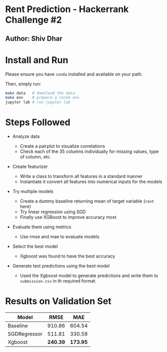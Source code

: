 # Rent Prediction - Hackerrank Challenge #2
## Author: Shiv Dhar

# Install and Run
Please ensure you have `conda` installed and available on your path.

Then, simply run:

```bash
make data   # download the data
make env    # prepare a conda env
jupyter lab # run jupyter lab
```

# Steps Followed

- Analyze data
    - Create a pairplot to visualize correlations
    - Check each of the 35 columns individually for missing values, type of column, etc.


- Create featurizer
    - Write a class to transform all features in a standard manner
    - Instantiate it convert all features into numerical inputs for the models


- Try multiple models
    - Create a dummy baseline returning mean of target variable (`rent` here)
    - Try linear regression using SGD
    - Finally use XGBoost to improve accuracy most


- Evaluate them using metrics
    - Use rmse and mae to evaluate models


- Select the best model
    - Xgboost was found to have the best accuracy


- Generate test predictions using the best model
    - Used the Xgboost model to generate predictions and write them to `submission.csv` in th required format.

# Results on Validation Set


| Model        | RMSE       | MAE        |
|--------------|------------|------------|
| Baseline     | 910.86     | 604.54     |
| SGDRegressor | 511.81     | 330.58     |
| Xgboost      | **240.39** | **173.95** |
